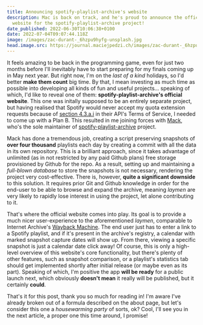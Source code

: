 ```yaml
---
title: Announcing spotify-playlist-archive's website
description: Mac is back on track, and he's proud to announce the official
  website for the spotify-playlist-archive project!
date_published: 2022-06-30T10:06:38+0100
date: 2022-07-04T09:07:44.118Z
image: /images/zac-durant-_6hzpu9hyfg-unsplash.jpg
head.image.src: https://journal.maciejpedzi.ch/images/zac-durant-_6hzpu9hyfg-unsplash.jpg
---
```

It feels amazing to be back in the programming game, even for just two months before I'll inevitably have to start preparing for my finals coming up in May next year. But right now, I'm on the *last of a kind* holidays, so I'd better **make them count** big time. By that, I mean investing as much time as possible into developing all kinds of fun and useful projects... speaking of which, I'd like to reveal one of them: **spotify-playlist-archive's official website**. This one was initally supposed to be an entirely separate project, but having realised that Spotify would never accept my quota extension requests because of [section 4.3.a.i](https://developer.spotify.com/terms/#section-iv-restrictions) in their API's Terms of Service, I needed to come up with a Plan B. This resulted in me joining forces with [Mack](https://github.com/mackorone), who's the sole maintainer of [spotify-playlist-archive](https://github.com/mackorone/spotify-playlist-archive) project.

Mack has done a tremendous job, creating a script preserving snapshots of **over four thousand** playlists each day by creating a commit with all the data in its own repository. This is a brilliant approach, since it takes advantage of unlimited (as in not restricted by any paid Github plans) free storage provisioned by Github for the repo. As a result, setting up and maintaining a *full-blown database* to store the snapshots is not necessary, rendering the project very cost-effective. There is, however, **quite a significant downside** to this solution. It requires prior Git and Github knowledge in order for the end-user to be able to browse and expand the archive, meaning *laymen* are very likely to rapidly lose interest in using the project, let alone contributing to it.

That's where the official website comes into play. Its goal is to provide a much nicer user-experience to the aforementioned *laymen*, comparable to Internet Archive's [Wayback Machine](https://web.archive.org). The end user just has to enter a link to a Spotify playlist, and if it's present in the archive's registry, a calendar with marked snapshot capture dates will show up. From there, viewing a specific snapshot is just a calendar date click away! Of course, this is only a high-level overview of this website's core functionality, but there's plenty of other features, such as snapshot comparison, or a playlist's statistics tab should get implemented shortly after initial release (or maybe even as its part). Speaking of which, I'm positive the app **will be ready** for a public launch next, which obviously **doesn't mean** it really will be published, but it certainly **could**.

That's it for this post, thank you so much for reading in! I'm aware I've already broken out of a formula described on the about page, but let's consider this one a *housewarming party* of sorts, ok? Cool, I'll see you in the next article, a proper one this time around, I promise!